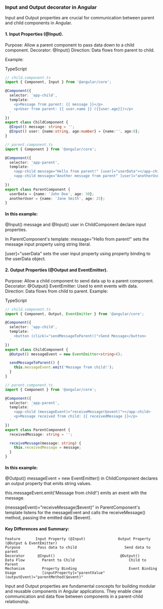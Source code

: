 ### Input and Output decorator in Angular

Input and Output properties are crucial for communication between parent and child components in Angular.

#### 1. Input Properties (@Input).

Purpose: Allow a parent component to pass data down to a child component.
Decorator: @Input()
Direction: Data flows from parent to child.

Example:

TypeScript
```typescript
// child.component.ts
import { Component, Input } from '@angular/core';

@Component({
  selector: 'app-child',
  template: `
    <p>Message from parent: {{ message }}</p>
    <p>User from parent: {{ user.name }} ({{user.age}})</p>
  `
})
export class ChildComponent {
  @Input() message: string = '';
  @Input() user: {name:string, age:number} = {name:'', age:0};
}

// parent.component.ts
import { Component } from '@angular/core';

@Component({
  selector: 'app-parent',
  template: `
    <app-child message="Hello from parent!" [user]="userData"></app-child>
    <app-child message="Another message from parent" [user]="anotherUser"></app-child>
  `
})
export class ParentComponent {
  userData = {name: 'John Doe', age: 30};
  anotherUser = {name: 'Jane Smith', age: 25};
}
```
#### In this example:

@Input() message and @Input() user in ChildComponent declare input properties.

In ParentComponent's template:
message="Hello from parent!" sets the message input property using string literal.

[user]="userData" sets the user input property using property binding to the userData object.

#### 2. Output Properties (@Output and EventEmitter).

Purpose: Allow a child component to send data up to a parent component.
Decorator: @Output()
EventEmitter: Used to emit events with data.
Direction: Data flows from child to parent.
Example:

TypeScript
```typescript
// child.component.ts
import { Component, Output, EventEmitter } from '@angular/core';

@Component({
  selector: 'app-child',
  template: `
    <button (click)="sendMessageToParent()">Send Message</button>
  `
})
export class ChildComponent {
  @Output() messageEvent = new EventEmitter<string>();

  sendMessageToParent() {
    this.messageEvent.emit('Message from child!');
  }
}

// parent.component.ts
import { Component } from '@angular/core';

@Component({
  selector: 'app-parent',
  template: `
    <app-child (messageEvent)="receiveMessage($event)"></app-child>
    <p>Message received from child: {{ receivedMessage }}</p>
  `
})
export class ParentComponent {
  receivedMessage: string = '';

  receiveMessage(message: string) {
    this.receivedMessage = message;
  }
}
```
#### In this example:

@Output() messageEvent = new EventEmitter<string>() in ChildComponent declares an output property that emits string values.

this.messageEvent.emit('Message from child!') emits an event with the message.

(messageEvent)="receiveMessage($event)" in ParentComponent's template listens for the messageEvent and calls the receiveMessage() method, passing the emitted data ($event).

#### Key Differences and Summary:

```
Feature	      Input Property (@Input)	            Output Property (@Output & EventEmitter)
Purpose	       Pass data to child	                   Send data to parent
Decorator      @Input()                              @Output()
Data Flow	     Parent to Child	                     Child to Parent
Mechanism	     Property Binding	                     Event Binding
Usage	         [inputProperty]="parentValue"	       (outputEvent)="parentMethod($event)"
```
Input and Output properties are fundamental concepts for building modular and reusable components in Angular applications. They enable clear communication and data flow between components in a parent-child relationship.
